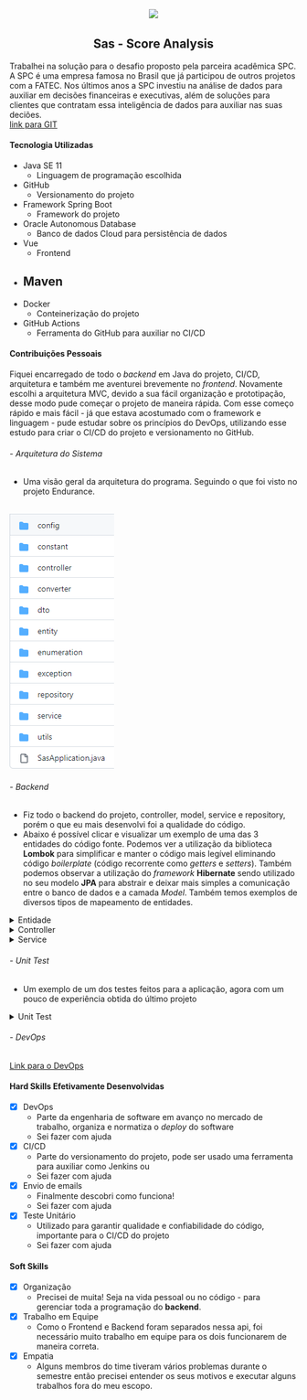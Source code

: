 ﻿<p align="center"> <img src="img/logo_sas.png" class="center" width=200/> </p>
<h2 align="center">
Sas - Score Analysis
</h2>

Trabalhei na solução para o desafio proposto pela parceira acadêmica SPC.<br>
A SPC é uma empresa famosa no Brasil que já participou de outros projetos com a FATEC. Nos últimos anos a SPC investiu na análise de dados para auxiliar em decisões financeiras e executivas, além de soluções para clientes que contratam essa inteligência de dados para auxiliar nas suas deciões. <br>
[link para GIT](https://github.com/API-5-SEMESTRE)


#### Tecnologia Utilizadas
- Java SE 11
    - Linguagem de programação escolhida
- GitHub
    - Versionamento do projeto
- Framework Spring Boot
    - Framework do projeto
- Oracle Autonomous Database
    - Banco de dados Cloud para persistência de dados
- Vue
    - Frontend
- Maven
    - 
- Docker
    - Conteinerização do projeto
- GitHub Actions
    - Ferramenta do GitHub para auxiliar no CI/CD

#### Contribuições Pessoais
Fiquei encarregado de todo o <i>backend</i> em Java do projeto, CI/CD, arquitetura e também me aventurei brevemente no <i>frontend</i>. Novamente escolhi a arquitetura MVC, devido a sua fácil organização e prototipação, desse modo pude começar o projeto de maneira rápida. Com esse começo rápido e mais fácil - já que estava acostumado com o framework e linguagem - pude estudar sobre os princípios do DevOps, utilizando esse estudo para criar o CI/CD do projeto e versionamento no GitHub.
###### - Arquitetura do Sistema
- Uma visão geral da arquitetura do programa. Seguindo o que foi visto no projeto Endurance.
<br>
<img src="img/MVC2.png">
<br>

###### - <i>Backend</i>
- Fiz todo o backend do projeto, controller, model, service e repository, porém o que eu mais desenvolvi foi a qualidade do código.
- Abaixo é possível clicar e visualizar um exemplo de uma das 3 entidades do código fonte. Podemos ver a utilização da biblioteca <b>Lombok</b> para simplificar e manter o código mais legível eliminando código <i>boilerplate</i> (código recorrente como <i>getters</i> e <i>setters</i>). Também podemos observar a utilização do <i>framework</i> <b>Hibernate</b> sendo utilizado no seu modelo <b>JPA</b> para abstrair e deixar mais simples a comunicação entre o banco de dados e a camada <i>Model</i>. Também temos exemplos de diversos tipos de mapeamento de entidades.
<details>
<summary markdown="span"y>Entidade</summary>

```java
@Entity
@Table(name="empresa")
public class Empresa {
	
	
	public static final String ID = "emp_cnpj";
	public static final String ORIGEM="emp_origem";
	public static final String DATA_CADASTRO_VENDEDOR="emp_data_cadastro_vendedor";
	
	@Id
	@Column(name=ID)
	private Long cnpj;
	
	@ManyToOne
	@JoinColumn(
				name=Cidade.ID
	)
	private Cidade cidade;
	
	@ManyToOne
	@JoinColumn(
				name=Cnae.ID
	)
	private Cnae cnae;
	
	@Column(name=ORIGEM)
	private TipoEmpresa origem;
	
	@Column(name=DATA_CADASTRO_VENDEDOR)
	private LocalDateTime dataDeCadastroVendedor;
	
	@OneToOne
	@JoinColumn(
			name=Usuario.ID,
			referencedColumnName=Usuario.ID,
			nullable = true
			)
	private Usuario usuario;
	
	public Usuario getUsuario() {
		return usuario;
	}

	public void setUsuario(Usuario usuario) {
		this.usuario = usuario;
	}

	public Empresa() {}

	public Long getCnpj() {
		return cnpj;
	}

	public void setCnpj(Long cnpj) {
		this.cnpj = cnpj;
	}

	public Cidade getCidade() {
		return cidade;
	}

	public void setCidade(Cidade cidade) {
		this.cidade = cidade;
	}

	public Cnae getCnae() {
		return cnae;
	}

	public void setCnae(Cnae cnae) {
		this.cnae = cnae;
	}

	public TipoEmpresa getOrigem() {
		return origem;
	}

	public void setOrigem(TipoEmpresa origem) {
		this.origem = origem;
	}

	public LocalDateTime getDataDeCadastroVendedor() {
		return dataDeCadastroVendedor;
	}

	public void setDataDeCadastroVendedor(LocalDateTime dataDeCadastroVendedor) {
		this.dataDeCadastroVendedor = dataDeCadastroVendedor;
	}
	
	public static EmpresaDTO paraDTO(Empresa empresa) {
		EmpresaDTO dto = new EmpresaDTO();
		dto.setCnpj(empresa.getCnpj());
		
		return dto;
	}
}
```
</details>

<details>
<summary markdown="span"y>Controller</summary>

```java
@RestController
@RequestMapping(path = {"/empresa"})
public class EmpresaController extends TratamentoExcecao{
	
	@Autowired
	private TransformarDadosService transformarDadosService;
	@Autowired
	private EmpresaService empresaService;
	@Autowired
	private EmpresaScoreService scoreService;
	
	@PostMapping("/leitor-csv")
	@ResponseStatus(CREATED)
	public List<Empresa> uploadCsv(
			@RequestParam("arquivo") MultipartFile arquivo) {
		final Set<Empresa> empresas = transformarDadosService.transformarDadosEmpresa(arquivo);
		final List<Empresa> empresasSalvas = empresaService.salvarTodosFlush(empresas);
        return empresasSalvas;
	}
	
	@GetMapping("/todas-empresas")
	@ResponseStatus(OK)
	public List<Long> pesquisarTodasEmpresas() {
		return empresaService.findAllCnpj();
	}
	
	@GetMapping("/todas-empresas/{pagina}/{tamanho}")
	@ResponseStatus(OK)
	public Page<Empresa> pesquisarTodasEmpresasPaginacao(@PathVariable int pagina, @PathVariable int tamanho) {
		return empresaService.todasEmpresas(pagina, tamanho);
	}
	
	@GetMapping("/pesquisar-empresa/{cnpj}")
	@ResponseStatus(OK)
	public EmpresaDTO pesquisarEmpresaPorCnpj(@PathVariable("cnpj")Long cnpj) {
		return empresaService.procurarPorCnpj(cnpj);
	}
	
	@GetMapping("/pesquisar-score-por-regiao/{regiao}/{pagina}/{tamanho}/{sort}")
	@ResponseStatus(OK)
	public ResponseEntity<Page<EmpresaScore>> pesquisarScorePorRegiao(@PathVariable("regiao")String regiao,
																		@PathVariable("pagina")int pagina,
																		@PathVariable("tamanho")int tamanho,
																		@PathVariable("sort")int sort) {
		final Page<EmpresaScore> scores = scoreService.procurarPorRegiao(regiao, pagina, tamanho, sort);
		
		return new ResponseEntity<>(scores, OK);
	}
	
	@GetMapping("/pesquisar-score-por-origem/{origem}/{pagina}/{tamanho}/{sort}")
	@ResponseStatus(OK)
	public Page<EmpresaScore> pesquisarScorePorOrigem(@PathVariable("origem")String origem,
																		@PathVariable("pagina")int pagina,
																		@PathVariable("tamanho")int tamanho,
																		@PathVariable("sort")int sort) {
		return scoreService.procurarPorOrigem(origem, pagina, tamanho, sort);
	}
	
	@GetMapping("/pesquisar-score/{cnpj}")
	@ResponseStatus(OK)
	public EmpresaScore pesquisarScorePorCnpj(@PathVariable("cnpj")Long cnpj) {
		return scoreService.procurarPorCnpj(cnpj);
	}
	
	@GetMapping("/pesquisar-score-por-filtro/{regiao}/{origem}/{cnae}/{estado}/{pagina}/{tamanho}/{sort}")
	@ResponseStatus(OK)
	public Page<EmpresaScore> pesquisarScorePorOrigem(@PathVariable(name="regiao", required=true)String regiao,
														@PathVariable(name="origem", required=false)String origem,
														@PathVariable(name="cnae", required=false)String cnae,
														@PathVariable(name="estado", required=false)String estado,
																		@PathVariable("pagina")int pagina,
																		@PathVariable("tamanho")int tamanho,
																		@PathVariable("sort")int sort) {
		return scoreService.procurarPorFiltroCompleto(regiao, origem, cnae, estado, pagina, tamanho, sort);
	}
}
```
</details>

<details>
<summary markdown="span"y>Service</summary>

```java
@Service
public class TransformarDadosServiceImpl implements TransformarDadosService {

	@Autowired
	private EmpresaRepository empresaRepo;
	@Autowired
	private CidadeRepository cidadeRepo;
	@Autowired
	private CnaeRepository cnaeRepo;

	@Override
	public Set<Cidade> transformarDadosCidade(MultipartFile arquivo) {
		List<String[]> linhas = LeitorCSVUtils.carregarDados(arquivo);
		Set<Cidade> cidades = new HashSet<>();

		cidades = construirCidades(linhas);

		return cidades;
	}

	private Set<Cidade> construirCidades(List<String[]> linhas) {
		Set<Cidade> cidades = new HashSet<>();

		linhas.stream().forEach(linha -> {
			Cidade novaCidade = construirCidade(linha[0], linha[1], linha[2], linha[3]);
			cidades.add(novaCidade);
		});

		return cidades;
	}

	private Cidade construirCidade(String id, String desc, String siglaEstado, String ibge) {

		Cidade cidade = new Cidade();
		
		cidade.setId(Long.valueOf(id));
		cidade.setDescricao(desc);
		cidade.setSiglaEstado(siglaEstado);
		cidade.setRegistroIbge(ibge);

		return cidade;
	}
	
	@Override
	public Set<Cnae> transformarDadosCnae(MultipartFile arquivo) {
		List<String[]> linhas = LeitorCSVUtils.carregarDados(arquivo);
		Set<Cnae> cnaes = new HashSet<>();
		
		cnaes = construirCnaes(linhas);

		return cnaes;
	}

	private Set<Cnae> construirCnaes(List<String[]> linhas) {
		Set<Cnae> cnaes = new LinkedHashSet<>();

		linhas.stream().forEach(linha -> {
			Cnae novoCnae = construirCnae(linha[0], linha[1], linha[2]);
			cnaes.add(novoCnae);
		});

		return cnaes;
	}

	private Cnae construirCnae(String id, String codigo, String desc) {

		Cnae cnae = new Cnae();
		
		cnae.setId(Long.valueOf(id));
		cnae.setCodigo(Long.valueOf(codigo));
		cnae.setDescricao(desc);

		return cnae;
	}
	
	@Override
	public Set<Empresa> transformarDadosEmpresa(MultipartFile arquivo) {
		List<String[]> linhas = LeitorCSVUtils.carregarDados(arquivo);
		Set<Empresa> empresas = new HashSet<>();

		empresas = construirEmpresas(linhas);

		return empresas;
	}

	private Set<Empresa> construirEmpresas(List<String[]> linhas) {
		Set<Empresa> empresas = new LinkedHashSet<>();
		final HashMap<Long, Cnae> cnaesMap = construirMapCnaes();
		
		for(String[] linha: linhas) {
			Empresa novaEmpresa = construirEmpresa(linha[0],linha[1],
													linha[2],linha[3],
													cnaesMap);
			empresas.add(novaEmpresa);
		}

		return empresas;
	}

	private Empresa construirEmpresa(String cnpj, String idCidade, 
										String idCnae, String origem,
										HashMap<Long, Cnae> cnaesMap) {

		Empresa empresa = new Empresa();
		Cidade cidade = cidadeRepo.findById(Long.valueOf(idCidade)).get();
		Cnae cnae = null;
		if(StringUtils.isNotBlank(idCnae)) {
			cnae = cnaesMap.get(Long.valueOf(idCnae));
		}

		empresa.setCnpj(Long.valueOf(cnpj));
		empresa.setCidade(cidade);
		empresa.setCnae(cnae);
		Optional<TipoEmpresa> tipo = TipoEmpresa.get(origem);
		empresa.setOrigem(tipo.get());

		return empresa;
	}
	
	@Override
	public Set<Consumo> transformarDadosConsumo(MultipartFile arquivo) {
		List<String[]> linhas = LeitorCSVUtils.carregarDados(arquivo);

		return construirConsumos(linhas);
	}
	
	private Set<Consumo> construirConsumos(List<String[]> linhas) {
		Set<Consumo> consumos = new LinkedHashSet<>();
		
		linhas.stream().forEach(linha -> {
			Consumo consumo = construirConsumo(linha[0], linha[1], linha[2]);
			consumos.add(consumo);
		});

		return consumos;
	}
	
	private Consumo construirConsumo(String mesReferencia, String cnpj, String qtdConsumo) {
		
		Consumo consumo = new Consumo();
		ConsumoId consumoId = new ConsumoId();
		LocalDateTime mes = LocalDateTimeFormatterUtils.padronizarLocalDateTime(mesReferencia);
		Empresa empresa = empresaRepo.findById(Long.valueOf(cnpj)).get();
		
		consumoId.setEmpresa(empresa);
		consumoId.setMesReferencia(mes);
		consumoId.setQuantidadeConsumo(Long.valueOf(qtdConsumo));
		consumo.setConsumoId(consumoId);
		
		return consumo;
	}

	private HashMap<Long, Cnae> construirMapCnaes() {
		HashMap<Long, Cnae> cnaesMap = new HashMap<>();

		List<Cnae> cnaes = cnaeRepo.findAll();

		cnaes.stream().forEach(c -> cnaesMap.put(c.getId(), c));

		return cnaesMap;
	}

}
```
</details>

###### - <i>Unit Test</i>
- Um exemplo de um dos testes feitos para a aplicação, agora com um pouco de experiência obtida do último projeto

<details>
<summary markdown="span">Unit Test</summary>
	
```Java
@SpringBootTest
@Transactional
class TransformarDadosServiceImplTest {

	@Autowired
	private TransformarDadosService service;

	@Test
	@Rollback
	void carregarDadosCidadeDeveFuncionar() {
		//teste
		StringBuilder nomeCaminho = new StringBuilder();
		nomeCaminho.append("./uploads/");
		nomeCaminho.append("base_cidade_teste");
		nomeCaminho.append(".csv");

		Path caminho = Paths.get(nomeCaminho.toString());

		byte[] conteudo = null;

		try {
			conteudo = Files.readAllBytes(caminho);
		} catch (IOException e) {
			e.printStackTrace();
		}

		MultipartFile arquivo = new MockMultipartFile("base_cidade.csv", conteudo);
		
		Set<Cidade> cidades= service.transformarDadosCidade(arquivo);
		
		assertTrue(cidades.size() == 5);
	}
	
	@Test
	@Rollback
	void carregarDadosCnaeDeveFuncionar() {

		StringBuilder nomeCaminho = new StringBuilder();
		nomeCaminho.append("./uploads/");
		nomeCaminho.append("base_cnae_teste");
		nomeCaminho.append(".csv");

		Path caminho = Paths.get(nomeCaminho.toString());

		byte[] conteudo = null;

		try {
			conteudo = Files.readAllBytes(caminho);
		} catch (IOException e) {
			e.printStackTrace();
		}

		MultipartFile arquivo = new MockMultipartFile("base_cnae.csv", conteudo);

		Set<Cnae> cnaes= service.transformarDadosCnae(arquivo);
		
		assertTrue(cnaes.size() == 5);
	}

```
</details>

###### - <i>DevOps</i>
[Link para o DevOps](https://github.com/API-5-SEMESTRE/documentacao/tree/main/documenta%C3%A7%C3%A3o_devops)

#### Hard Skills Efetivamente Desenvolvidas
- [x] DevOps
    - Parte da engenharia de software em avanço no mercado de trabalho, organiza e normatiza o <i>deploy</i> do software
    - Sei fazer com ajuda
- [x] CI/CD
    - Parte do versionamento do projeto, pode ser usado uma ferramenta para auxiliar como Jenkins ou 
    - Sei fazer com ajuda
- [x] Envio de emails
    - Finalmente descobri como funciona!
    - Sei fazer com ajuda
- [x] Teste Unitário
    - Utilizado para garantir qualidade e confiabilidade do código, importante para o CI/CD do projeto
    - Sei fazer com ajuda

#### Soft Skills
- [x] Organização<br>
    - Precisei de muita! Seja na vida pessoal ou no código - para gerenciar toda a programação do <b>backend</b>.
- [x] Trabalho em Equipe<br>
    - Como o Frontend e Backend foram separados nessa api, foi necessário muito trabalho em equipe para os dois funcionarem de maneira correta.
- [x] Empatia<br>
    - Alguns membros do time tiveram vários problemas durante o semestre então precisei entender os seus motivos e executar alguns trabalhos fora do meu escopo.